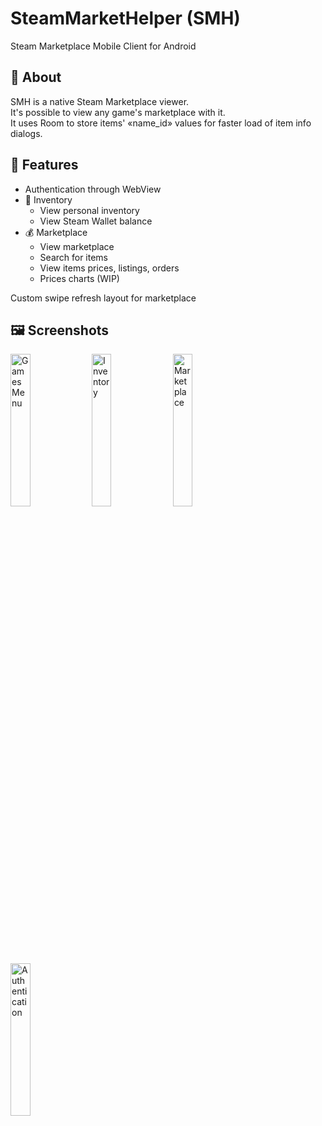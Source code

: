 # SteamMarketHelper (SMH)
Steam Marketplace Mobile Client for Android

## 📝 About
SMH is a native Steam Marketplace viewer.\
It's possible to view any game's marketplace with it.\
It uses Room to store items' «name_id» values for faster load of item info dialogs.

## 👀 Features
- Authentication through WebView
- 🧰 Inventory
  - View personal inventory
  - View Steam Wallet balance
- 💰 Marketplace
  - View marketplace
  - Search for items
  - View items prices, listings, orders
  - Prices charts (WIP)
  
Custom swipe refresh layout for marketplace

## 🖼 Screenshots
<img src="https://i.imgur.com/uDDkPlt.png" alt="Games Menu" width="25%" height="25%"> <img src="https://i.imgur.com/N8mHLXA.png" alt="Inventory" width="25%" height="25%"> <img src="https://i.imgur.com/YfqwmT2.png" alt="Marketplace" width="25%" height="25%"> <img src="https://imgur.com/aQpACtE.png" alt="Authentication" width="25%" height="25%">
